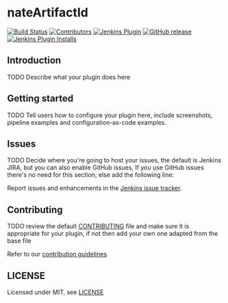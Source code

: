 # nateArtifactId

[![Build Status](https://ci.jenkins.io/job/Plugins/job/nateArtifactId-plugin/job/master/badge/icon)](https://ci.jenkins.io/job/Plugins/job/nateArtifactId-plugin/job/master/)
[![Contributors](https://img.shields.io/github/contributors/jenkinsci/nateArtifactId-plugin.svg)](https://github.com/jenkinsci/nateArtifactId-plugin/graphs/contributors)
[![Jenkins Plugin](https://img.shields.io/jenkins/plugin/v/nateArtifactId.svg)](https://plugins.jenkins.io/nateArtifactId)
[![GitHub release](https://img.shields.io/github/release/jenkinsci/nateArtifactId-plugin.svg?label=changelog)](https://github.com/jenkinsci/nateArtifactId-plugin/releases/latest)
[![Jenkins Plugin Installs](https://img.shields.io/jenkins/plugin/i/nateArtifactId.svg?color=blue)](https://plugins.jenkins.io/nateArtifactId)

## Introduction

TODO Describe what your plugin does here

## Getting started

TODO Tell users how to configure your plugin here, include screenshots, pipeline examples and 
configuration-as-code examples.

## Issues

TODO Decide where you're going to host your issues, the default is Jenkins JIRA, but you can also enable GitHub issues,
If you use GitHub issues there's no need for this section; else add the following line:

Report issues and enhancements in the [Jenkins issue tracker](https://issues.jenkins-ci.org/).

## Contributing

TODO review the default [CONTRIBUTING](https://github.com/jenkinsci/.github/blob/master/CONTRIBUTING.md) file and make sure it is appropriate for your plugin, if not then add your own one adapted from the base file

Refer to our [contribution guidelines](https://github.com/jenkinsci/.github/blob/master/CONTRIBUTING.md)

## LICENSE

Licensed under MIT, see [LICENSE](LICENSE.md)

